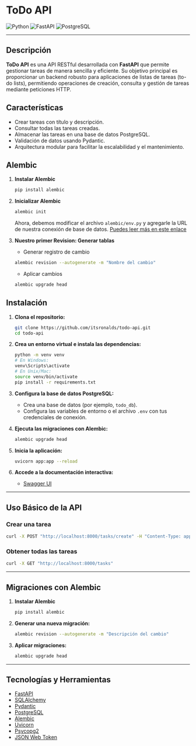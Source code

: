 # ToDo API

![Python](https://img.shields.io/badge/Python-3.9%2B-blue)
![FastAPI](https://img.shields.io/badge/FastAPI-Framework-green)
![PostgreSQL](https://img.shields.io/badge/PostgreSQL-Database-blue)

---

## Descripción

**ToDo API** es una API RESTful desarrollada con **FastAPI** que permite gestionar tareas de manera sencilla y eficiente. Su objetivo principal es proporcionar un backend robusto para aplicaciones de listas de tareas (to-do lists), permitiendo operaciones de creación, consulta y gestión de tareas mediante peticiones HTTP.

## Características

- Crear tareas con título y descripción.
- Consultar todas las tareas creadas.
- Almacenar las tareas en una base de datos PostgreSQL.
- Validación de datos usando Pydantic.
- Arquitectura modular para facilitar la escalabilidad y el mantenimiento.

## Alembic

1. **Instalar Alembic**

   ```bash
   pip install alembic
   ```

2. **Inicializar Alembic**

   ```bash
   alembic init
   ```

   Ahora, debemos modificar el archivo `alembic/env.py` y agregarle la URL de nuestra conexión de base de datos. [Puedes leer más en este enlace](https://www.nashruddinamin.com/blog/how-to-use-alembic-for-database-migrations-in-your-fastapi-application)

2. **Nuestro primer Revision: Generar tablas**

   - Generar registro de cambio
   ```bash
   alembic revision --autogenerate -m "Nombre del cambio"
   ```

   - Aplicar cambios
   ```bash
   alembic upgrade head
   ```

## Instalación

1. **Clona el repositorio:**

   ```bash
   git clone https://github.com/itsronalds/todo-api.git
   cd todo-api
   ```

2. **Crea un entorno virtual e instala las dependencias:**

   ```bash
   python -m venv venv
   # En Windows:
   venv\Scripts\activate
   # En Unix/Mac:
   source venv/bin/activate
   pip install -r requirements.txt
   ```

3. **Configura la base de datos PostgreSQL:**
   - Crea una base de datos (por ejemplo, `todo_db`).
   - Configura las variables de entorno o el archivo `.env` con tus credenciales de conexión.

4. **Ejecuta las migraciones con Alembic:**

   ```bash
   alembic upgrade head
   ```

5. **Inicia la aplicación:**

   ```bash
   uvicorn app:app --reload
   ```

6. **Accede a la documentación interactiva:**
   - [Swagger UI](http://localhost:8000/docs)

---

## Uso Básico de la API

### Crear una tarea

```bash
curl -X POST "http://localhost:8000/tasks/create" -H "Content-Type: application/json" -d '{"title": "Comprar leche", "description": "Ir al supermercado"}'
```

### Obtener todas las tareas

```bash
curl -X GET "http://localhost:8000/tasks"
```

---

## Migraciones con Alembic

1. **Instalar Alembic**

   ```bash
   pip install alembic
   ```

2. **Generar una nueva migración:**

   ```bash
   alembic revision --autogenerate -m "Descripción del cambio"
   ```

3. **Aplicar migraciones:**

   ```bash
   alembic upgrade head
   ```

---

## Tecnologías y Herramientas

- [FastAPI](https://fastapi.tiangolo.com/)
- [SQLAlchemy](https://www.sqlalchemy.org/)
- [Pydantic](https://pydantic-docs.helpmanual.io/)
- [PostgreSQL](https://www.postgresql.org/)
- [Alembic](https://alembic.sqlalchemy.org/)
- [Uvicorn](https://www.uvicorn.org/)
- [Psycopg2](https://pypi.org/project/psycopg2/)
- [JSON Web Token](https://pypi.org/project/jsonwebtoken/)